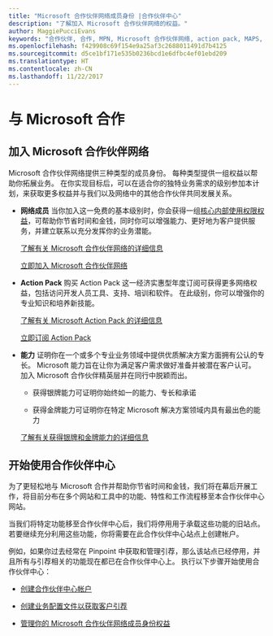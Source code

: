 ```yaml
---
title: "Microsoft 合作伙伴网络成员身份 |合作伙伴中心"
description: "了解加入 Microsoft 合作伙伴网络的权益。"
author: MaggiePucciEvans
keywords: "合作伙伴, 合作, MPN, Microsoft 合作伙伴网络, action pack, MAPS, action pack 订阅, 权益, MPN 权益, 成员身份"
ms.openlocfilehash: f429908c69f154e9a25af3c2688011491d7b4125
ms.sourcegitcommit: d5ce1bf171e535b0236bcd1e6dfbc4ef01ebd209
ms.translationtype: HT
ms.contentlocale: zh-CN
ms.lasthandoff: 11/22/2017
---
```

# <a name="partner-with-microsoft"></a>与 Microsoft 合作

## <a name="join-the-microsoft-partner-network"></a>加入 Microsoft 合作伙伴网络

Microsoft 合作伙伴网络提供三种类型的成员身份。 每种类型提供一组权益以帮助你拓展业务。 在你实现目标后，可以在适合你的独特业务需求的级别参加本计划，来获取更多权益并与我们以及网络中的其他合作伙伴共同发展关系。

-   **网络成员** 当你加入这一免费的基本级别时，你会获得一组[核心内部使用权限权益](https://partner.microsoft.com/membership/core-benefits)，可帮助你节省时间和金钱，同时你可以增强能力、更好地为客户提供服务，并建立联系以充分发挥你的业务潜能。

    [了解有关 Microsoft 合作伙伴网络的详细信息](https://partner.microsoft.com/membership/how-it-works)

    [立即加入 Microsoft 合作伙伴网络](https://partners.microsoft.com/PartnerProgram/simplifiedenrollment.aspx)

-   **Action Pack** 购买 Action Pack 这一经济实惠型年度订阅可获得更多网络权益，包括访问开发人员工具、支持、培训和软件。 在此级别，你可以增强你的专业知识和培养新技能。

    [了解有关 Microsoft Action Pack 的详细信息](https://partner.microsoft.com/membership/action-pack)

    [立即订阅 Action Pack](mpn-get-action-pack.md)

-   **能力** 证明你在一个或多个专业业务领域中提供优质解决方案方面拥有公认的专长。 Microsoft 能力旨在让你为满足客户需求做好准备并被潜在客户认可。 加入 Microsoft 合作伙伴精英层并在同行中脱颖而出。

    -   获得银牌能力可证明你始终如一的能力、专长和承诺

    -   获得金牌能力可证明你在特定 Microsoft 解决方案领域内具有最出色的能力

    [了解有关获得银牌和金牌能力的详细信息](https://partner.microsoft.com/membership/competencies)

   
## <a name="get-started-with-partner-center"></a>开始使用合作伙伴中心

为了更轻松地与 Microsoft 合作并帮助你节省时间和金钱，我们将在幕后开展工作，将目前分布在多个网站和工具中的功能、特性和工作流程移至本合作伙伴中心网站。 

当我们将特定功能移至合作伙伴中心后，我们将停用用于承载这些功能的旧站点。 若要继续充分利用这些功能，你将需要在此合作伙伴中心站点上创建帐户。 

例如，如果你过去经常在 Pinpoint 中获取和管理引荐，那么该站点已经停用，并且所有与引荐相关的功能现在都已在合作伙伴中心上。 执行以下步骤开始使用合作伙伴中心：   

-   [创建合作伙伴中心帐户](mpn-create-a-partner-center-account.md)

-   [创建业务配置文件以获取客户引荐](create-a-marketing-profile.md)

-   [管理你的 Microsoft 合作伙伴网络成员身份权益](manage-your-partner-network-benefits.md)

